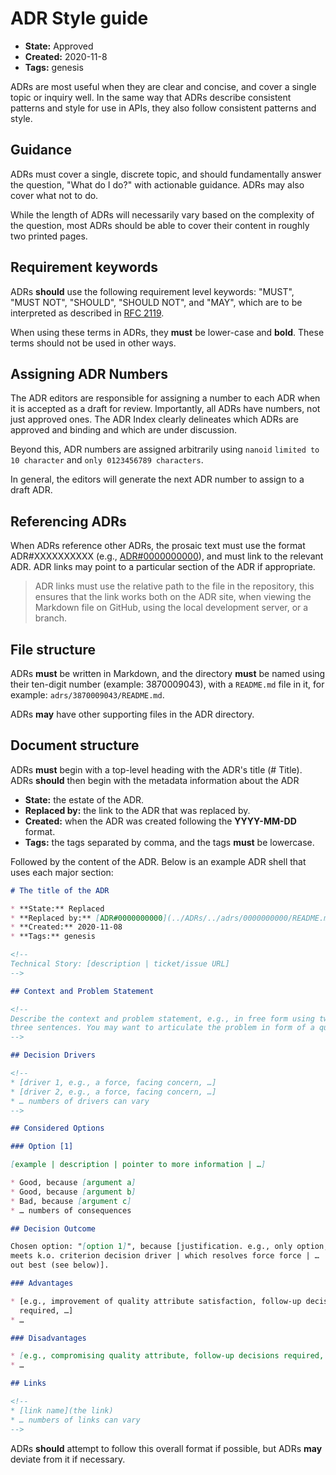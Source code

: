 # ADR Style guide

* **State:** Approved
* **Created:** 2020-11-8
* **Tags:** genesis

ADRs are most useful when they are clear and concise, and cover a single topic
or inquiry well. In the same way that ADRs describe consistent patterns and
style for use in APIs, they also follow consistent patterns and style.

## Guidance

ADRs must cover a single, discrete topic, and should fundamentally answer the
question, "What do I do?" with actionable guidance. ADRs may also cover what not
to do.

While the length of ADRs will necessarily vary based on the complexity of the
question, most ADRs should be able to cover their content in roughly two
printed pages.

## Requirement keywords

ADRs **should** use the following requirement level keywords: "MUST", "MUST NOT",
"SHOULD", "SHOULD NOT", and "MAY", which are to be interpreted as described in
[RFC 2119](https://www.ietf.org/rfc/rfc2119.txt).

When using these terms in ADRs, they **must** be lower-case and **bold**. These
terms should not be used in other ways.

## Assigning ADR Numbers

The ADR editors are responsible for assigning a number to each ADR when it is
accepted as a draft for review. Importantly, all ADRs have numbers, not just
approved ones. The ADR Index clearly delineates which ADRs are approved and
binding and which are under discussion.

Beyond this, ADR numbers are assigned arbitrarily using `nanoid`
`limited to 10 character` and `only 0123456789 characters`.

In general, the editors will generate the next ADR number to assign to a draft
ADR.

## Referencing ADRs

When ADRs reference other ADRs, the prosaic text must use the format
ADR#XXXXXXXXXX (e.g., [ADR#0000000000](../0000000000/README.md)), and must
link to the relevant ADR. ADR links may point to a particular section of the
ADR if appropriate.

> ADR links must use the relative path to the file in the repository, this
> ensures that the link works both on the ADR site, when viewing the Markdown
> file on GitHub, using the local development server, or a branch.

## File structure

ADRs **must** be written in Markdown, and the directory **must** be named using
their ten-digit number (example: 3870009043), with a `README.md` file in it, for
example: `adrs/3870009043/README.md`.

ADRs **may** have other supporting files in the ADR directory.

## Document structure

ADRs **must** begin with a top-level heading with the ADR's title (# Title).
ADRs **should** then begin with the metadata information about the ADR

* **State:** the estate of the ADR.
* **Replaced by:** the link to the ADR that was replaced by.
* **Created:** when the ADR was created following the **YYYY-MM-DD** format.
* **Tags:** the tags separated by comma, and the tags **must** be lowercase.

Followed by the content of the ADR. Below is an example ADR shell that uses
each major section:

```md
# The title of the ADR

* **State:** Replaced
* **Replaced by:** [ADR#0000000000](../ADRs/../adrs/0000000000/README.md)
* **Created:** 2020-11-08
* **Tags:** genesis

<!--
Technical Story: [description | ticket/issue URL]
-->

## Context and Problem Statement

<!--
Describe the context and problem statement, e.g., in free form using two to
three sentences. You may want to articulate the problem in form of a question.
-->

## Decision Drivers

<!--
* [driver 1, e.g., a force, facing concern, …]
* [driver 2, e.g., a force, facing concern, …]
* … numbers of drivers can vary
-->

## Considered Options

### Option [1]

[example | description | pointer to more information | …]

* Good, because [argument a]
* Good, because [argument b]
* Bad, because [argument c]
* … numbers of consequences

## Decision Outcome

Chosen option: "[option 1]", because [justification. e.g., only option, which
meets k.o. criterion decision driver | which resolves force force | … | comes
out best (see below)].

### Advantages

* [e.g., improvement of quality attribute satisfaction, follow-up decisions
  required, …]
* …

### Disadvantages

* [e.g., compromising quality attribute, follow-up decisions required, …]
* …

## Links

<!--
* [link name](the link)
* … numbers of links can vary
-->
```

ADRs **should** attempt to follow this overall format if possible, but ADRs
**may** deviate from it if necessary.
